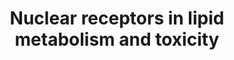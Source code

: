 ---
annotations:
- id: PW:0000010
  parent: classic metabolic pathway
  type: Pathway Ontology
  value: lipid metabolic pathway
- id: PW:0000010
  parent: classic metabolic pathway
  type: Pathway Ontology
  value: lipid metabolic pathway
authors:
- MaintBot
- Khanspers
- Egonw
- Ddigles
description: Nuclear receptors are transcription factors that are activated upon binding
  to its ligands. Initially, they had been classified as classic endocrine nuclear
  hormone receptors and orphan receptors. However, further studies have led to the
  identification of lipid ligands for some of these adopted orphan receptors, which
  are responsible for lipid metabolism, storage or elimination. One of the characteristics
  of these receptors is that they act by forming heterodimers with retinoid X receptor
  (RXR). The receptors include peroxisome proliferators-Activated receptors (PPARs)
  for fatty acids, liver X receptor (LCR) for oxysterols, Farnesoid X receptors (FXR)
  for bile acids and steroid xenobiotic receptor/X receptor (SXR/PXR or Nsil2) for
  xenobiotics. Other orphan receptors also require RXR for its functions are vitamin
  D receptor (VDR) for vitamin D and retinoic acid receptor (RAR) for retinoid acids,
  although these receptors are not involved in lipid metabolism. Upon binding to various
  ligands, three classes of proteins are synthesized including lipid binding proteins,
  the ATP-binding cassette (ABC) transporters and cytochrome P450 member proteins
  which catalyzes lipid anabolism, metabolism and elimination. In addition to lipid
  metabolism, some members of the cytochrome P450 family genes are responsible for
  activation of procarcinogens, detoxification of environmental toxins and metabolism
  of drugs and xenobiotics. In particular, CAR, Nsil2 and recently identified VDR
  are important in up-regulation of these cytochromes. Of all the human cytochrome
  P450 genes, only a few CYP1A2, CYP2C9, CYP2C19, CYP2D6, CYP2E1 and CYP3A4 account
  for most toxicity effects, specifically CYP3A is responsible for clearing approximately
  half of the clinically prescribed drugs. For instance, acetaminophen, one of the
  most commonly used drug, is toxic in high doses due to the activation of CAR and
  the drugs subsequent conversion to acetyl-p-benzoquinone imine (NAPQI) by CYP1A2,
  CYP2E1 and CYP3A.
last-edited: 2019-09-17
organisms:
- Canis familiaris
redirect_from:
- /index.php/Pathway:WP1099
- /instance/WP1099
revision: null
schema-jsonld:
- '@context': https://schema.org/
  '@id': https://wikipathways.github.io/pathways/WP1099.html
  '@type': Dataset
  creator:
    '@type': Organization
    name: WikiPathways
  description: Nuclear receptors are transcription factors that are activated upon
    binding to its ligands. Initially, they had been classified as classic endocrine
    nuclear hormone receptors and orphan receptors. However, further studies have
    led to the identification of lipid ligands for some of these adopted orphan receptors,
    which are responsible for lipid metabolism, storage or elimination. One of the
    characteristics of these receptors is that they act by forming heterodimers with
    retinoid X receptor (RXR). The receptors include peroxisome proliferators-Activated
    receptors (PPARs) for fatty acids, liver X receptor (LCR) for oxysterols, Farnesoid
    X receptors (FXR) for bile acids and steroid xenobiotic receptor/X receptor (SXR/PXR
    or Nsil2) for xenobiotics. Other orphan receptors also require RXR for its functions
    are vitamin D receptor (VDR) for vitamin D and retinoic acid receptor (RAR) for
    retinoid acids, although these receptors are not involved in lipid metabolism.
    Upon binding to various ligands, three classes of proteins are synthesized including
    lipid binding proteins, the ATP-binding cassette (ABC) transporters and cytochrome
    P450 member proteins which catalyzes lipid anabolism, metabolism and elimination.
    In addition to lipid metabolism, some members of the cytochrome P450 family genes
    are responsible for activation of procarcinogens, detoxification of environmental
    toxins and metabolism of drugs and xenobiotics. In particular, CAR, Nsil2 and
    recently identified VDR are important in up-regulation of these cytochromes. Of
    all the human cytochrome P450 genes, only a few CYP1A2, CYP2C9, CYP2C19, CYP2D6,
    CYP2E1 and CYP3A4 account for most toxicity effects, specifically CYP3A is responsible
    for clearing approximately half of the clinically prescribed drugs. For instance,
    acetaminophen, one of the most commonly used drug, is toxic in high doses due
    to the activation of CAR and the drugs subsequent conversion to acetyl-p-benzoquinone
    imine (NAPQI) by CYP1A2, CYP2E1 and CYP3A.
  keywords:
  - 1,25-Dihydroxy-Vitamins D3
  - 7-DehydroCholesterol
  - ABCA1
  - ABCB1
  - ABCB11
  - ABCB1a
  - ABCB4
  - ABCC2
  - ABCC3
  - ABCD2
  - ABCD3
  - ABCG1
  - ABCG5
  - Acetyl CoA
  - Bile Acids
  - CYP1A2
  - CYP24A1
  - CYP26A1
  - CYP27B1
  - CYP2B6
  - CYP2C9
  - CYP2E1
  - CYP3A4
  - CYP4A11
  - CYP4B1
  - CYP7A1
  - Cholesterol
  - Fatty Acids
  - Isoprenoids
  - LOC485619
  - Lanosterol
  - MIR33A
  - MIR33B
  - NR1H3
  - NR1H4
  - NR1I2
  - NR1I3
  - Oxysterol
  - PPARA
  - PPARD
  - PPARG
  - RARA
  - RARB
  - RARG
  - Retinoic acid
  - Steroids
  - VDR
  - Xenobiotics
  - abcg6
  license: CC0
  name: Nuclear receptors in lipid metabolism and toxicity
seo: CreativeWork
title: Nuclear receptors in lipid metabolism and toxicity
wpid: WP1099
---